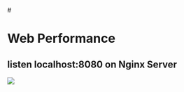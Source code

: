 #<h1>Web Performance</h1>

<h2>listen localhost:8080 on Nginx Server</h2>

<img src="https://cdn.jsdelivr.net/gh/devicons/devicon/icons/nginx/nginx-original.svg" />
